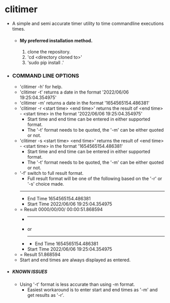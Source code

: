 

# clitimer

  - A simple and semi accurate timer utility to time commandline executions times.
    - #### My preferred installation method.
      1. clone the repository.
      2. 'cd \<directory cloned to\>'
      3. 'sudo pip install .'
  - ### COMMAND LINE OPTIONS
    - 'clitimer -h' for help.
    - 'clitimer -t' returns a date in the format '2022/06/06 19:25:04.354975'
    - 'clitimer -m' returns a date in the format '1654565154.486381'
    - 'clitimer -r \<start time\> \<end time\>' returns the result of \<end time\> - \<start time\> in the format '2022/06/06 19:25:04.354975'
      - Start time and end time can be entered in either supported format.
      - The '-t' format needs to be quoted, the '-m' can be either quoted or not.
    - 'clitimer -s \<start time\> \<end time\>' returns the result of \<end time\> - \<start time\> in the format '1654565154.486381'
      - Start time and end time can be entered in either supported format.
      - The '-t' format needs to be quoted, the '-m' can be either quoted or not.
    - '-f' switch to full result format.
      - Full result format will be one of the following based on the '-r' or '-s' choice made.
      - ---
        - End Time 1654565154.486381
      - Start Time 2022/06/06 19:25:04.354975
    - =     Result 0000/00/00/ 00:00:51.868594
      - ___
      - or
      - ___
        - End Time 1654565154.486381
      - Start Time 2022/06/06 19:25:04.354975
    - =     Result 51.868594
    - Start and end times are always displayed as entered.
  - ##### KNOWN ISSUES
    - Using '-t' format is less accurate than using -m format.
      - Easiest workaround is to enter start and end times as '-m' and get results as '-r'.
